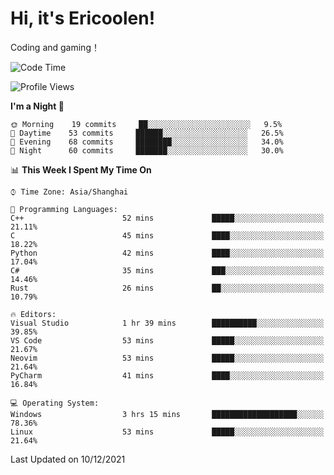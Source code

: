 # Hi, it's Ericoolen!
Coding and gaming！

<!--START_SECTION:waka-->
![Code Time](http://img.shields.io/badge/Code%20Time-131%20hrs%2044%20mins-blue)

![Profile Views](http://img.shields.io/badge/Profile%20Views-2-blue)

**I'm a Night 🦉** 

```text
🌞 Morning    19 commits     ██░░░░░░░░░░░░░░░░░░░░░░░   9.5% 
🌆 Daytime    53 commits     ██████░░░░░░░░░░░░░░░░░░░   26.5% 
🌃 Evening    68 commits     ████████░░░░░░░░░░░░░░░░░   34.0% 
🌙 Night      60 commits     ███████░░░░░░░░░░░░░░░░░░   30.0%

```


📊 **This Week I Spent My Time On** 

```text
⌚︎ Time Zone: Asia/Shanghai

💬 Programming Languages: 
C++                      52 mins             █████░░░░░░░░░░░░░░░░░░░░   21.11% 
C                        45 mins             ████░░░░░░░░░░░░░░░░░░░░░   18.22% 
Python                   42 mins             ████░░░░░░░░░░░░░░░░░░░░░   17.04% 
C#                       35 mins             ███░░░░░░░░░░░░░░░░░░░░░░   14.46% 
Rust                     26 mins             ██░░░░░░░░░░░░░░░░░░░░░░░   10.79%

🔥 Editors: 
Visual Studio            1 hr 39 mins        ██████████░░░░░░░░░░░░░░░   39.85% 
VS Code                  53 mins             █████░░░░░░░░░░░░░░░░░░░░   21.67% 
Neovim                   53 mins             █████░░░░░░░░░░░░░░░░░░░░   21.64% 
PyCharm                  41 mins             ████░░░░░░░░░░░░░░░░░░░░░   16.84%

💻 Operating System: 
Windows                  3 hrs 15 mins       ███████████████████░░░░░░   78.36% 
Linux                    53 mins             █████░░░░░░░░░░░░░░░░░░░░   21.64%

```


 Last Updated on 10/12/2021
<!--END_SECTION:waka-->

